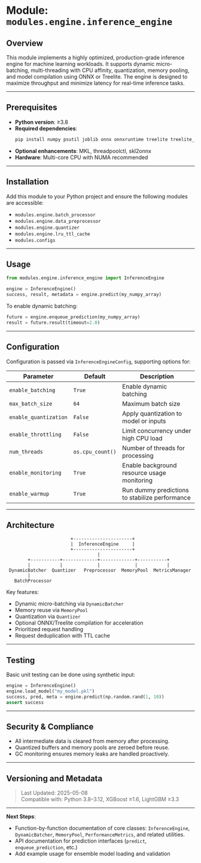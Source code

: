 # Module: `modules.engine.inference_engine`

## Overview
This module implements a highly optimized, production-grade inference engine
for machine learning workloads. It supports dynamic micro-batching,
multi-threading with CPU affinity, quantization, memory pooling,
and model compilation using ONNX or Treelite. The engine is designed to
maximize throughput and minimize latency for real-time inference tasks.

---

## Prerequisites
- **Python version**: ≥3.8
- **Required dependencies**:
  ```bash
  pip install numpy psutil joblib onnx onnxruntime treelite treelite_runtime xgboost lightgbm
  ```
- **Optional enhancements**: MKL, threadpoolctl, skl2onnx
- **Hardware**: Multi-core CPU with NUMA recommended

---

## Installation
Add this module to your Python project and ensure the following modules are accessible:
- `modules.engine.batch_processor`
- `modules.engine.data_preprocessor`
- `modules.engine.quantizer`
- `modules.engine.lru_ttl_cache`
- `modules.configs`

---

## Usage
```python
from modules.engine.inference_engine import InferenceEngine

engine = InferenceEngine()
success, result, metadata = engine.predict(my_numpy_array)
```

To enable dynamic batching:
```python
future = engine.enqueue_prediction(my_numpy_array)
result = future.result(timeout=2.0)
```

---

## Configuration
Configuration is passed via `InferenceEngineConfig`, supporting options for:

| Parameter                  | Default   | Description                                               |
|---------------------------|-----------|-----------------------------------------------------------|
| `enable_batching`         | `True`    | Enable dynamic batching                                   |
| `max_batch_size`          | `64`      | Maximum batch size                                        |
| `enable_quantization`     | `False`   | Apply quantization to model or inputs                     |
| `enable_throttling`       | `False`   | Limit concurrency under high CPU load                     |
| `num_threads`             | `os.cpu_count()` | Number of threads for processing                      |
| `enable_monitoring`       | `True`    | Enable background resource usage monitoring               |
| `enable_warmup`           | `True`    | Run dummy predictions to stabilize performance            |

---

## Architecture
```
                        +----------------------+
                        |  InferenceEngine     |
                        +----------------------+
                                  |
        +-----------+-------------+-------------+-----------+
        |           |             |             |           |
 DynamicBatcher  Quantizer   Preprocessor  MemoryPool  MetricsManager
        |
   BatchProcessor
```

Key features:
- Dynamic micro-batching via `DynamicBatcher`
- Memory reuse via `MemoryPool`
- Quantization via `Quantizer`
- Optional ONNX/Treelite compilation for acceleration
- Prioritized request handling
- Request deduplication with TTL cache

---

## Testing
Basic unit testing can be done using synthetic input:
```python
engine = InferenceEngine()
engine.load_model("my_model.pkl")
success, pred, meta = engine.predict(np.random.rand(1, 10))
assert success
```

---

## Security & Compliance
- All intermediate data is cleared from memory after processing.
- Quantized buffers and memory pools are zeroed before reuse.
- GC monitoring ensures memory leaks are handled proactively.

---

## Versioning and Metadata
> Last Updated: 2025-05-08  
> Compatible with: Python 3.8–3.12, XGBoost ≥1.6, LightGBM ≥3.3

---

**Next Steps**:
- Function-by-function documentation of core classes: `InferenceEngine`, `DynamicBatcher`, `MemoryPool`, `PerformanceMetrics`, and related utilities.
- API documentation for prediction interfaces (`predict`, `enqueue_prediction`, etc.)
- Add example usage for ensemble model loading and validation
